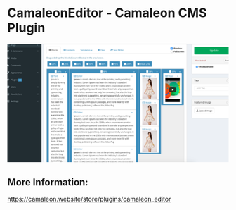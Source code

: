 # CamaleonEditor - Camaleon CMS Plugin
![](screenshot.png)

## More Information:
https://camaleon.website/store/plugins/camaleon_editor
